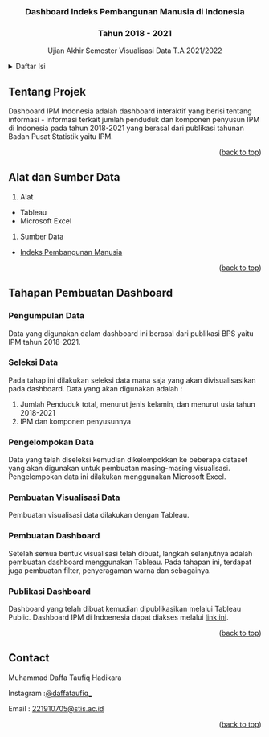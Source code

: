 <div id="top"></div>
<!--
*** Thanks for checking out the Best-README-Template. If you have a suggestion
*** that would make this better, please fork the repo and create a pull request
*** or simply open an issue with the tag "enhancement".
*** Don't forget to give the project a star!
*** Thanks again! Now go create something AMAZING! :D
-->



<!-- PROJECT SHIELDS -->
<!--
*** I'm using markdown "reference style" links for readability.
*** Reference links are enclosed in brackets [ ] instead of parentheses ( ).
*** See the bottom of this document for the declaration of the reference variables
*** for contributors-url, forks-url, etc. This is an optional, concise syntax you may use.
*** https://www.markdownguide.org/basic-syntax/#reference-style-links
-->



<!-- PROJECT LOGO -->
<br />

  <h3 align="center">Dashboard Indeks Pembangunan Manusia di Indonesia</h3>
  <h3 align="center">Tahun 2018 - 2021</h3>
  <p align="center">
    Ujian Akhir Semester
    Visualisasi Data T.A 2021/2022
    <br />

<!-- TABLE OF CONTENTS -->
<details>
  <summary>Daftar Isi</summary>
  <ol>
    <li>
      <a href="#tentang-projek">Tentang Projek</a>
    </li>
    <li>
      <a href="#alat-dan-sumber-data">Alat dan Sumber data</a>
    </li>
    <li><a href="#tahapan-pembuatan-dashboard">Tahapan Pembuatan Dashboard</a>
      <ul>
        <li><a href="#pengumpulan-data">Pengumpulan Data</a></li>
        <li><a href="#seleksi-data">Seleksi Data</a></li>
        <li><a href="#pengelompokan-data">Pengelompokan Data</a></li>
        <li><a href="#pembuatan-visualisasi-data">Pembuatan Visualisasi Data</a></li>
        <li><a href="#pembuatan-dashboard">Pembuatan Dashboard</a></li>
        <li><a href="#publikasi-dashboard">Publikasi Dashboard</a></li>
      </ul>
    </li>
    <li><a href="#contact">Contact</a></li>
  </ol>
</details>




<!-- ABOUT THE PROJECT -->
## Tentang Projek

Dashboard IPM Indonesia adalah dashboard interaktif yang berisi tentang informasi - informasi terkait jumlah penduduk dan komponen penyusun IPM di Indonesia pada tahun 2018-2021 yang berasal dari publikasi tahunan Badan Pusat Statistik yaitu IPM.  

<p align="right">(<a href="#top">back to top</a>)</p>



## Alat dan Sumber Data

1. Alat
* Tableau
* Microsoft Excel

1. Sumber Data
* [Indeks Pembangunan Manusia](https://www.bps.go.id/subject/26/indeks-pembangunan-manusia.html#subjekViewTab3)

<p align="right">(<a href="#top">back to top</a>)</p>



<!-- GETTING STARTED -->
## Tahapan Pembuatan Dashboard

### Pengumpulan Data
Data yang digunakan dalam dashboard ini berasal dari publikasi BPS yaitu IPM tahun 2018-2021.

### Seleksi Data
Pada tahap ini dilakukan seleksi data mana saja yang akan divisualisasikan pada dashboard. Data yang akan digunakan adalah :
1.	Jumlah Penduduk total, menurut jenis kelamin, dan menurut usia tahun 2018-2021
2.	IPM dan komponen penyusunnya

### Pengelompokan Data
Data yang telah diseleksi kemudian dikelompokkan ke beberapa dataset yang akan digunakan untuk pembuatan masing-masing visualisasi. Pengelompokan data ini dilakukan menggunakan Microsoft Excel.

### Pembuatan Visualisasi Data
Pembuatan visualisasi data dilakukan dengan Tableau.


### Pembuatan Dashboard
Setelah semua bentuk visualisasi telah dibuat, langkah selanjutnya adalah pembuatan dashboard menggunakan Tableau. Pada tahapan ini, terdapat juga pembuatan filter, penyeragaman warna dan sebagainya.

### Publikasi Dashboard
Dashboard yang telah dibuat kemudian dipublikasikan melalui Tableau Public. Dashboard IPM di Indoenesia dapat diakses melalui [link ini](https://public.tableau.com/app/profile/m.daffa.taufiq.hadikara/viz/UAS_Visdat/Dashboard1).

<p align="right">(<a href="#top">back to top</a>)</p>

## Contact

Muhammad Daffa Taufiq Hadikara

Instagram :[@daffataufiq_](https://www.instagram.com/daffataufiq_/?hl=id) 

Email : 221910705@stis.ac.id

<p align="right">(<a href="#top">back to top</a>)</p>
